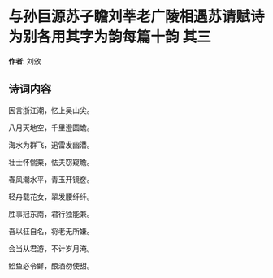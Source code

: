# 与孙巨源苏子瞻刘莘老广陵相遇苏请赋诗为别各用其字为韵每篇十韵  其三

**作者**: 刘攽

## 诗词内容

因言浙江潮，忆上吴山尖。

八月天地空，千里澄圆蟾。

海水为群飞，迅雷发幽潜。

壮士怀惴栗，怯夫窃窥瞻。

春风潮水平，青玉开镜奁。

轻舟载花女，翠发腰纤纤。

胜事冠东南，君行独能兼。

吾以狂自名，将老无所嫌。

会当从君游，不计岁月淹。

鲙鱼必令鲜，酿酒勿使甜。

